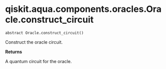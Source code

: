 # qiskit.aqua.components.oracles.Oracle.construct\_circuit

`abstract Oracle.construct_circuit()`

Construct the oracle circuit.

**Returns**

A quantum circuit for the oracle.

